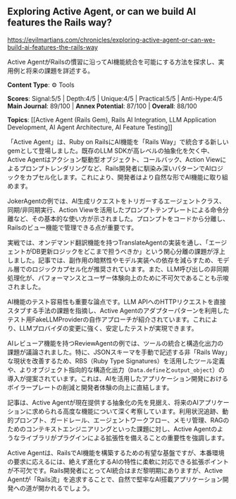 ## Exploring Active Agent, or can we build AI features the Rails way?

https://evilmartians.com/chronicles/exploring-active-agent-or-can-we-build-ai-features-the-rails-way

Active AgentがRailsの慣習に沿ってAI機能統合を可能にする方法を探求し、実用例と将来の課題を詳述する。

**Content Type**: ⚙️ Tools

**Scores**: Signal:5/5 | Depth:4/5 | Unique:4/5 | Practical:5/5 | Anti-Hype:4/5
**Main Journal**: 89/100 | **Annex Potential**: 87/100 | **Overall**: 88/100

**Topics**: [[Active Agent (Rails Gem), Rails AI Integration, LLM Application Development, AI Agent Architecture, AI Feature Testing]]

「Active Agent」は、Ruby on RailsにAI機能を「Rails Way」で統合する新しいgemとして登場しました。既存のLLM SDKが高レベルの抽象化を欠く中、Active Agentはアクション駆動型オブジェクト、コールバック、Action Viewによるプロンプトレンダリングなど、Rails開発者に馴染み深いパターンでAIロジックをカプセル化します。これにより、開発者はより自然な形でAI機能に取り組めます。

JokerAgentの例では、AI生成リクエストをトリガーするエージェントクラス、同期/非同期実行、Action Viewを活用したプロンプトテンプレートによる命令分離など、その基本的な使い方が示されました。プロンプトをコードから分離し、Railsのビュー機能で管理できる点が重要です。

実戦では、オンデマンド翻訳機能を持つTranslateAgentの実装を通し、「エージェントがDB更新ロジックをどこまで担うべきか」という関心分離の課題が浮上しました。記事では、副作用の暗黙性やモデル実装への依存を減らすため、モデル層でのロジックカプセル化が推奨されています。また、LLM呼び出しの非同期処理化が、パフォーマンスとユーザー体験向上のために不可欠であることも示唆されました。

AI機能のテスト容易性も重要な論点です。LLM APIへのHTTPリクエストを直接スタブする手法の課題を指摘し、Active Agentのアダプターパターンを利用したテスト用FakeLLMProviderの自作アプローチが紹介されています。これにより、LLMプロバイダの変更に強く、安定したテストが実現できます。

AIレビューア機能を持つReviewAgentの例では、ツールの統合と構造化出力の課題が議論されました。特に、JSONスキーマを手動で記述する非「Rails Way」な現状を改善するため、RBS（Ruby Type Signatures）を活用したツール定義や、よりオブジェクト指向的な構造化出力（`Data.define`と`output_object`）の導入が提案されています。これは、AIを活用したアプリケーション開発におけるボイラープレートの削減と開発者体験の向上に直結します。

記事は、Active Agentが現在提供する抽象化の先を見据え、将来のAIアプリケーションに求められる高度な機能について深く考察しています。利用状況追跡、動的プロンプト、ガードレール、エージェントワークフロー、メモリ管理、RAGのためのコンテキストエンジニアリングといった課題に対し、Active Agentのようなライブラリがプラグインによる拡張性を備えることの重要性を強調します。

Active Agentは、RailsでAI機能を構築するための有望な基盤ですが、本番環境の要求に応えるには、絶えず進化するAIの特性に柔軟に対応できる拡張ポイントが不可欠です。Rails開発者にとってAI統合はまだ黎明期にありますが、Active Agentが「Rails流」を追求することで、自然で堅牢なAI搭載アプリケーション開発への道が開かれるでしょう。